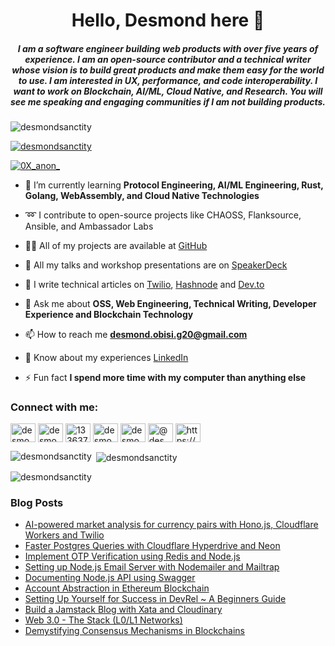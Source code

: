 <h1 align="center">Hello, Desmond here 👋</h1>
<h5 align="center">I am a software engineer building web products with over five years of experience. I am an open-source contributor and a technical writer whose vision is to build great products and make them easy for the world to use. I am interested in UX, performance, and code interoperability. I want to work on Blockchain, AI/ML, Cloud Native, and Research. You will see me speaking and engaging communities if I am not building products.</h5>

<p align="left"> <img src="https://komarev.com/ghpvc/?username=desmondsanctity&label=Profile%20views&color=0e75b6&style=plastic" alt="desmondsanctity" /> </p>

<p align="left"> <a href="https://github.com/ryo-ma/github-profile-trophy"><img src="https://github-profile-trophy.vercel.app/?username=desmondsanctity" alt="desmondsanctity" /></a> </p>

<p align="left"> <a href="https://twitter.com/0X_anon_" target="blank"><img src="https://img.shields.io/twitter/follow/0X_anon_?logo=twitter&style=for-the-badge" alt="0X_anon_" /></a> </p>

- 🌱 I’m currently learning **Protocol Engineering, AI/ML Engineering, Rust, Golang, WebAssembly, and Cloud Native Technologies**

- ➿ I contribute to open-source projects like CHAOSS, Flanksource, Ansible, and Ambassador Labs
  
- 👨‍💻 All of my projects are available at [GitHub](https://github.com/DesmondSanctity)

- 🎤 All my talks and workshop presentations are on [SpeakerDeck](https://speakerdeck.com/desmondsanctity)

- 📝 I write technical articles on [Twilio](https://www.twilio.com/en-us/blog/authors/author.dobisi), [Hashnode](https://dexcodes.hashnode.dev/) and [Dev.to](https://dev.to/desmondsanctity)

- 💬 Ask me about **OSS, Web Engineering, Technical Writing, Developer Experience and Blockchain Technology**

- 📫 How to reach me **desmond.obisi.g20@gmail.com**

- 📄 Know about my experiences [LinkedIn](https://linkedin.com/in/desmond-obisi-253ab7161)

- ⚡ Fun fact **I spend more time with my computer than anything else**


<h3 align="left">Connect with me:</h3>
<p align="left">
<a href="https://twitter.com/0X_anon_" target="blank"><img align="center" src="https://raw.githubusercontent.com/rahuldkjain/github-profile-readme-generator/master/src/images/icons/Social/twitter.svg" alt="desmondcutest" height="30" width="40" /></a>
<a href="https://linkedin.com/in/desmond-obisi-253ab7161" target="blank"><img align="center" src="https://raw.githubusercontent.com/rahuldkjain/github-profile-readme-generator/master/src/images/icons/Social/linked-in-alt.svg" alt="desmond-obisi-253ab7161" height="30" width="40" /></a>
<a href="https://stackoverflow.com/users/13363702" target="blank"><img align="center" src="https://raw.githubusercontent.com/rahuldkjain/github-profile-readme-generator/master/src/images/icons/Social/stack-overflow.svg" alt="13363702" height="30" width="40" /></a>
<a href="https://fb.com/desmond.obisi" target="blank"><img align="center" src="https://raw.githubusercontent.com/rahuldkjain/github-profile-readme-generator/master/src/images/icons/Social/facebook.svg" alt="desmond.obisi" height="30" width="40" /></a>
<a href="https://instagram.com/desmond_obisi" target="blank"><img align="center" src="https://raw.githubusercontent.com/rahuldkjain/github-profile-readme-generator/master/src/images/icons/Social/instagram.svg" alt="desmond_obisi" height="30" width="40" /></a>
<a href="https://medium.com/@desmondcutest" target="blank"><img align="center" src="https://raw.githubusercontent.com/rahuldkjain/github-profile-readme-generator/master/src/images/icons/Social/medium.svg" alt="@desmondcutest" height="30" width="40" /></a>
<a href="/https://dexcodes.hashnode.dev/rss.xml" target="blank"><img align="center" src="https://raw.githubusercontent.com/rahuldkjain/github-profile-readme-generator/master/src/images/icons/Social/rss.svg" alt="https://dexcodes.hashnode.dev/rss.xml" height="30" width="40" /></a>
</p>

<p><img align="left" src="https://github-readme-stats.vercel.app/api/top-langs?username=desmondsanctity&show_icons=true&theme=dracula&locale=en&layout=compact" alt="desmondsanctity" /></p>

<p>&nbsp;<img align="center" src="https://github-readme-stats.vercel.app/api?username=desmondsanctity&show_icons=true&theme=dracula&locale=en" alt="desmondsanctity" /></p>

<p><img align="center" src="https://github-readme-streak-stats.herokuapp.com/?user=desmondsanctity&theme=dark" alt="desmondsanctity" /></p>


### Blog Posts
<!-- BLOG-POST-LIST:START -->
- [AI-powered market analysis for currency pairs with Hono.js, Cloudflare Workers and Twilio](https://dev.to/desmondsanctity/ai-powered-market-analysis-for-currency-pairs-with-honojs-cloudflare-workers-and-twilio-5edo)
- [Faster Postgres Queries with Cloudflare Hyperdrive and Neon](https://dev.to/hackmamba/faster-postgres-queries-with-cloudflare-hyperdrive-and-neon-4200)
- [Implement OTP Verification using Redis and Node.js](https://dev.to/desmondsanctity/implement-otp-verification-using-redis-and-nodejs-572c)
- [Setting up Node.js Email Server with Nodemailer and Mailtrap](https://dev.to/desmondsanctity/setting-up-nodejs-email-server-with-nodemailer-and-mailtrap-404)
- [Documenting Node.js API using Swagger](https://dev.to/desmondsanctity/documenting-nodejs-api-using-swagger-4klp)
- [Account Abstraction in Ethereum Blockchain](https://dev.to/desmondsanctity/account-abstraction-in-web3-mce)
- [Setting Up Yourself for Success in DevRel ~ A Beginners Guide](https://dev.to/desmondsanctity/setting-up-yourself-for-success-in-devrel-a-beginners-guide-2n5e)
- [Build a Jamstack Blog with Xata and Cloudinary](https://dev.to/hackmamba/build-a-jamstack-blog-with-xata-and-cloudinary-655)
- [Web 3.0 - The Stack &lpar;L0/L1 Networks&rpar;](https://dev.to/desmondsanctity/web-30-the-stack-l0l1-newtworks-2069)
- [Demystifying Consensus Mechanisms in Blockchains](https://dev.to/desmondsanctity/demystifying-consensus-mechanisms-in-blockchains-161)
<!-- BLOG-POST-LIST:END -->

